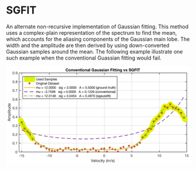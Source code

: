 SGFIT
===

An alternate non-recursive implementation of Gaussian fitting. This method uses a complex-plain representation of the spectrum to find the mean, which accounts for the aliasing components of the Gaussian main lobe. The width and the amplitude are then derived by using down-converted Gaussian samples around the mean. The following example illustrate one such example when the conventional Guassian fitting would fail.

![Example of Guassian Fitting](blob/fig.png)
